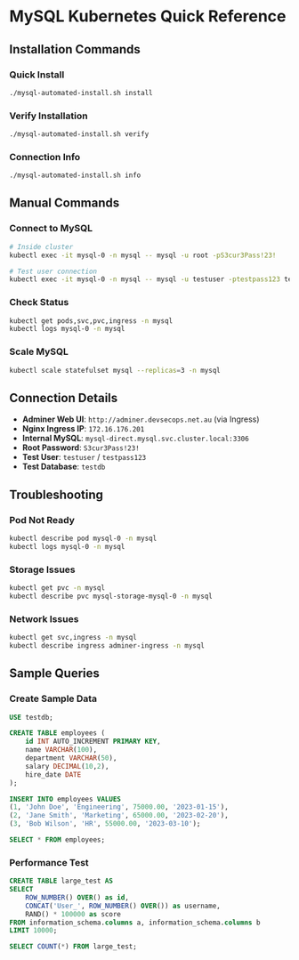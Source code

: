 # MySQL Kubernetes Quick Reference

## Installation Commands

### Quick Install
```bash
./mysql-automated-install.sh install
```

### Verify Installation
```bash
./mysql-automated-install.sh verify
```

### Connection Info
```bash
./mysql-automated-install.sh info
```

## Manual Commands

### Connect to MySQL
```bash
# Inside cluster
kubectl exec -it mysql-0 -n mysql -- mysql -u root -pS3cur3Pass!23!

# Test user connection
kubectl exec -it mysql-0 -n mysql -- mysql -u testuser -ptestpass123 testdb
```

### Check Status
```bash
kubectl get pods,svc,pvc,ingress -n mysql
kubectl logs mysql-0 -n mysql
```

### Scale MySQL
```bash
kubectl scale statefulset mysql --replicas=3 -n mysql
```

## Connection Details

- **Adminer Web UI**: `http://adminer.devsecops.net.au` (via Ingress)
- **Nginx Ingress IP**: `172.16.176.201`
- **Internal MySQL**: `mysql-direct.mysql.svc.cluster.local:3306`
- **Root Password**: `S3cur3Pass!23!`
- **Test User**: `testuser` / `testpass123`
- **Test Database**: `testdb`

## Troubleshooting

### Pod Not Ready
```bash
kubectl describe pod mysql-0 -n mysql
kubectl logs mysql-0 -n mysql
```

### Storage Issues
```bash
kubectl get pvc -n mysql
kubectl describe pvc mysql-storage-mysql-0 -n mysql
```

### Network Issues
```bash
kubectl get svc,ingress -n mysql
kubectl describe ingress adminer-ingress -n mysql
```

## Sample Queries

### Create Sample Data
```sql
USE testdb;

CREATE TABLE employees (
    id INT AUTO_INCREMENT PRIMARY KEY,
    name VARCHAR(100),
    department VARCHAR(50),
    salary DECIMAL(10,2),
    hire_date DATE
);

INSERT INTO employees VALUES
(1, 'John Doe', 'Engineering', 75000.00, '2023-01-15'),
(2, 'Jane Smith', 'Marketing', 65000.00, '2023-02-20'),
(3, 'Bob Wilson', 'HR', 55000.00, '2023-03-10');

SELECT * FROM employees;
```

### Performance Test
```sql
CREATE TABLE large_test AS 
SELECT 
    ROW_NUMBER() OVER() as id,
    CONCAT('User_', ROW_NUMBER() OVER()) as username,
    RAND() * 100000 as score
FROM information_schema.columns a, information_schema.columns b 
LIMIT 10000;

SELECT COUNT(*) FROM large_test;
```